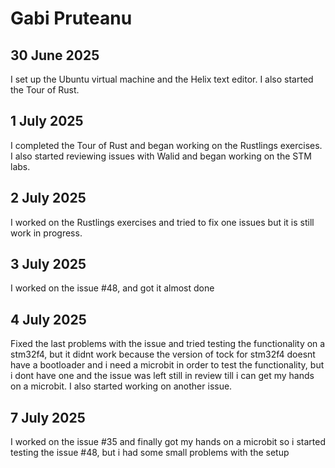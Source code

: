 # Gabi Pruteanu

## 30 June 2025
I set up the Ubuntu virtual machine and the Helix text editor. I also started the Tour of Rust.

## 1 July 2025
I completed the Tour of Rust and began working on the Rustlings exercises. I also started reviewing issues with Walid and began working on the STM labs.

## 2 July 2025
I worked on the Rustlings exercises and tried to fix one issues but it is still work in progress.

## 3 July 2025
I worked on the issue #48, and got it almost done

## 4 July 2025
Fixed the last problems with the issue and tried testing the functionality on a stm32f4, but it didnt work because the version of tock for stm32f4 doesnt have a bootloader and i need a microbit in order to test the functionality, but i dont have one and the issue was left still in review till i can get my hands on a microbit.
I also started working on another issue.

## 7 July 2025
I worked on the issue #35 and finally got my hands on a microbit so i started testing the issue #48, but i had some small problems with the setup
